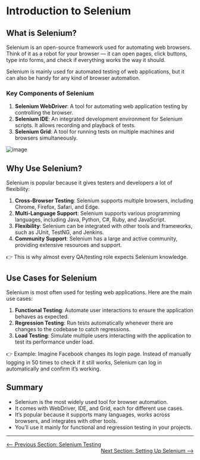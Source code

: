 # Introduction to Selenium

## What is Selenium?

Selenium is an open-source framework used for automating web browsers.
Think of it as a robot for your browser — it can open pages, click buttons, type into forms, and check if everything works the way it should.

Selenium is mainly used for automated testing of web applications, but it can also be handy for any kind of browser automation.

### Key Components of Selenium

1. **Selenium WebDriver**: A tool for automating web application testing by controlling the browser.
2. **Selenium IDE**: An integrated development environment for Selenium scripts. It allows recording and playback of tests.
3. **Selenium Grid**: A tool for running tests on multiple machines and browsers simultaneously.

![image](https://github.com/user-attachments/assets/7d8e2cf7-4482-4b38-b9e5-f3adf4fa3f38)


## Why Use Selenium?
Selenium is popular because it gives testers and developers a lot of flexibility:
1. **Cross-Browser Testing**: Selenium supports multiple browsers, including Chrome, Firefox, Safari, and Edge.
2. **Multi-Language Support**: Selenium supports various programming languages, including Java, Python, C#, Ruby, and JavaScript.
3. **Flexibility**: Selenium can be integrated with other tools and frameworks, such as JUnit, TestNG, and Jenkins.
4. **Community Support**: Selenium has a large and active community, providing extensive resources and support.

👉 This is why almost every QA/testing role expects Selenium knowledge.

## Use Cases for Selenium
Selenium is most often used for testing web applications. Here are the main use cases:
1. **Functional Testing**: Automate user interactions to ensure the application behaves as expected.
2. **Regression Testing**: Run tests automatically whenever there are changes to the codebase to catch regressions.
3. **Load Testing**: Simulate multiple users interacting with the application to test its performance under load.

👉 Example: Imagine Facebook changes its login page. Instead of manually logging in 50 times to check if it still works, Selenium can log in automatically and confirm it’s working.

## Summary

- Selenium is the most widely used tool for browser automation.
- It comes with WebDriver, IDE, and Grid, each for different use cases.
- It’s popular because it supports many languages, works across browsers, and integrates with other tools.
- You’ll use it mainly for functional and regression testing in your projects.
---

<div style="width: 100%">
<a href='index.md'><-- Previous Section: Selenium Testing</a>
<div align="right"><a href='setting-up-selenium.md'> Next Section: Setting Up Selenium --></a></div>
</div>
